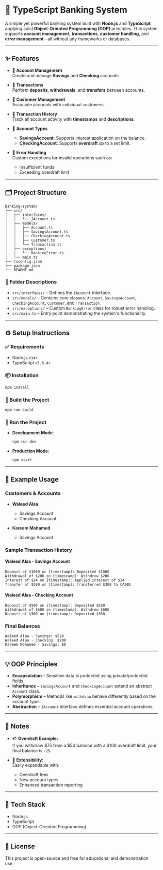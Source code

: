
# 🏦 TypeScript Banking System

A simple yet powerful banking system built with **Node.js** and **TypeScript**, applying solid **Object-Oriented Programming (OOP)** principles. This system supports **account management**, **transactions**, **customer handling**, and **error management**—all without any frameworks or databases.

---

## ✨ Features

- 🧾 **Account Management**  
  Create and manage **Savings** and **Checking** accounts.

- 💸 **Transactions**  
  Perform **deposits**, **withdrawals**, and **transfers** between accounts.

- 👤 **Customer Management**  
  Associate accounts with individual customers.

- 📜 **Transaction History**  
  Track all account activity with **timestamps** and **descriptions**.

- 🏦 **Account Types**  
  - **SavingsAccount**: Supports interest application on the balance.  
  - **CheckingAccount**: Supports **overdraft** up to a set limit.

- 🚨 **Error Handling**  
  Custom exceptions for invalid operations such as:
  - Insufficient funds
  - Exceeding overdraft limit

---

## 🗂 Project Structure

```
banking-system/
├── src/
│   ├── interfaces/
│   │   └── IAccount.ts
│   ├── models/
│   │   ├── Account.ts
│   │   ├── SavingsAccount.ts
│   │   ├── CheckingAccount.ts
│   │   ├── Customer.ts
│   │   └── Transaction.ts
│   ├── exceptions/
│   │   └── BankingError.ts
│   └── main.ts
├── tsconfig.json
├── package.json
└── README.md
```

### 📁 Folder Descriptions

- `src/interfaces/` – Defines the `IAccount` interface.
- `src/models/` – Contains core classes: `Account`, `SavingsAccount`, `CheckingAccount`, `Customer`, and `Transaction`.
- `src/exceptions/` – Custom `BankingError` class for robust error handling.
- `src/main.ts` – Entry point demonstrating the system's functionality.

---

## ⚙️ Setup Instructions

### ✅ Requirements

- Node.js `v14+`
- TypeScript `v5.5.4+`

### 📦 Installation

```bash
npm install
```

### 🔨 Build the Project

```bash
npm run build
```

### 🚀 Run the Project

- **Development Mode**:
  ```bash
  npm run dev
  ```

- **Production Mode**:
  ```bash
  npm start
  ```

---

## 🧪 Example Usage

### Customers & Accounts

- **Waleed Alaa**  
  - Savings Account  
  - Checking Account

- **Kareem Mohamed**  
  - Savings Account

### Sample Transaction History

#### Waleed Alaa - **Savings Account**

```
Deposit of $1000 on [timestamp]: Deposited $1000
Withdrawal of $200 on [timestamp]: Withdrew $200
Interest of $24 on [timestamp]: Applied interest of $24
Transfer of $300 on [timestamp]: Transferred $300 to CA001
```

#### Waleed Alaa - **Checking Account**

```
Deposit of $500 on [timestamp]: Deposited $500
Withdrawal of $600 on [timestamp]: Withdrew $600
Deposit of $300 on [timestamp]: Deposited $300
```

### Final Balances

```
Waleed Alaa - Savings: $524
Waleed Alaa - Checking: $200
Kareem Mohamed - Savings: $0
```

---

## 💡 OOP Principles

- **Encapsulation** – Sensitive data is protected using private/protected fields.
- **Inheritance** – `SavingsAccount` and `CheckingAccount` extend an abstract `Account` class.
- **Polymorphism** – Methods like `withdraw` behave differently based on the account type.
- **Abstraction** – `IAccount` interface defines essential account operations.

---

## 💬 Notes

- 💳 **Overdraft Example:**  
  If you withdraw $75 from a $50 balance with a $100 overdraft limit, your final balance is `-25`.

- 🧱 **Extensibility:**  
  Easily expandable with:
  - Overdraft fees
  - New account types
  - Enhanced transaction reporting

---

## 🧰 Tech Stack

- Node.js
- TypeScript
- OOP (Object-Oriented Programming)

---

## 📃 License

This project is open-source and free for educational and demonstration use.
